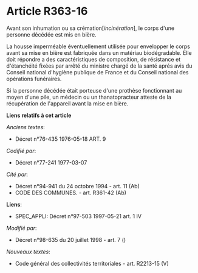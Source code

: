 # Article R363-16

Avant son inhumation ou sa crémation[*incinération*], le corps d'une personne décédée est mis en bière.

La housse imperméable éventuellement utilisée pour envelopper le corps avant sa mise en bière est fabriquée dans un matériau
biodégradable. Elle doit répondre a des caractéristiques de composition, de résistance et d'étanchéité fixées par arrêté du
ministre chargé de la santé aprés avis du Conseil national d'hygiène publique de France et du Conseil national des opérations
funéraires.

Si la personne décédée était porteuse d'une prothèse fonctionnant au moyen d'une pile, un médecin ou un thanatopracteur
atteste de la récupération de l'appareil avant la mise en bière.

**Liens relatifs à cet article**

_Anciens textes_:

  - Décret n°76-435 1976-05-18 ART. 9

_Codifié par_:

  - Décret n°77-241 1977-03-07

_Cité par_:

  - Décret n°94-941 du 24 octobre 1994 - art. 11 (Ab)
  - CODE DES COMMUNES. - art. R361-42 (Ab)

**Liens**:

  - SPEC_APPLI: Décret n°97-503 1997-05-21 art. 1 IV

_Modifié par_:

  - Décret n°98-635 du 20 juillet 1998 - art. 7 ()

_Nouveaux textes_:

  - Code général des collectivités territoriales - art. R2213-15 (V)
